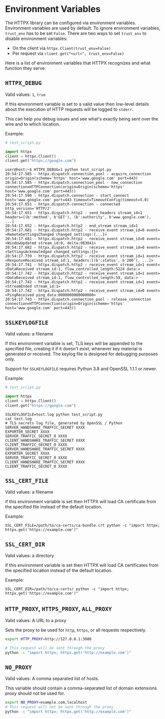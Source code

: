 Environment Variables
=====================

The HTTPX library can be configured via environment variables.
Environment variables are used by default. To ignore environment variables, `trust_env` has to be set `False`.
There are two ways to set `trust_env` to disable environment variables:

* On the client via `httpx.Client(trust_env=False)`
* Per request via `client.get("<url>", trust_env=False)`

Here is a list of environment variables that HTTPX recognizes
and what function they serve:

`HTTPX_DEBUG`
-----------

Valid values: `1`, `true`

If this environment variable is set to a valid value then low-level
details about the execution of HTTP requests will be logged to `stderr`.

This can help you debug issues and see what's exactly being sent
over the wire and to which location.

Example:

```python
# test_script.py

import httpx
client = httpx.Client()
client.get("https://google.com")
```

```console
user@host:~$ HTTPX_DEBUG=1 python test_script.py
20:54:17.585 - httpx.dispatch.connection_pool - acquire_connection origin=Origin(scheme='https' host='www.google.com' port=443)
20:54:17.585 - httpx.dispatch.connection_pool - new_connection connection=HTTPConnection(origin=Origin(scheme='https' host='www.google.com' port=443))
20:54:17.590 - httpx.dispatch.connection - start_connect host='www.google.com' port=443 timeout=TimeoutConfig(timeout=5.0)
20:54:17.651 - httpx.dispatch.connection - connected http_version='HTTP/2'
20:54:17.651 - httpx.dispatch.http2 - send_headers stream_id=1 headers=[(b':method', b'GET'), (b':authority', b'www.google.com'), ...]
20:54:17.652 - httpx.dispatch.http2 - end_stream stream_id=1
20:54:17.681 - httpx.dispatch.http2 - receive_event stream_id=0 event=<RemoteSettingsChanged changed_settings:{...}>
20:54:17.681 - httpx.dispatch.http2 - receive_event stream_id=0 event=<WindowUpdated stream_id:0, delta:983041>
20:54:17.682 - httpx.dispatch.http2 - receive_event stream_id=0 event=<SettingsAcknowledged changed_settings:{}>
20:54:17.739 - httpx.dispatch.http2 - receive_event stream_id=1 event=<ResponseReceived stream_id:1, headers:[(b':status', b'200'), ...]>
20:54:17.741 - httpx.dispatch.http2 - receive_event stream_id=1 event=<DataReceived stream_id:1, flow_controlled_length:5224 data:>
20:54:17.742 - httpx.dispatch.http2 - receive_event stream_id=1 event=<DataReceived stream_id:1, flow_controlled_length:59, data:>
20:54:17.742 - httpx.dispatch.http2 - receive_event stream_id=1 event=<StreamEnded stream_id:1>
20:54:17.742 - httpx.dispatch.http2 - receive_event stream_id=0 event=<PingReceived ping_data:0000000000000000>
20:54:17.743 - httpx.dispatch.connection_pool - release_connection connection=HTTPConnection(origin=Origin(scheme='https' host='www.google.com' port=443))
```

`SSLKEYLOGFILE`
-----------

Valid values: a filename

If this environment variable is set, TLS keys will be appended to the specified file, creating it if it doesn't exist, whenever key material is generated or received. The keylog file is designed for debugging purposes only.

Support for `SSLKEYLOGFILE` requires Python 3.8 and OpenSSL 1.1.1 or newer.

Example:

```python
# test_script.py

import httpx
client = httpx.Client()
client.get("https://google.com")
```

```console
SSLKEYLOGFILE=test.log python test_script.py
cat test.log
# TLS secrets log file, generated by OpenSSL / Python
SERVER_HANDSHAKE_TRAFFIC_SECRET XXXX
EXPORTER_SECRET XXXX
SERVER_TRAFFIC_SECRET_0 XXXX
CLIENT_HANDSHAKE_TRAFFIC_SECRET XXXX
CLIENT_TRAFFIC_SECRET_0 XXXX
SERVER_HANDSHAKE_TRAFFIC_SECRET XXXX
EXPORTER_SECRET XXXX
SERVER_TRAFFIC_SECRET_0 XXXX
CLIENT_HANDSHAKE_TRAFFIC_SECRET XXXX
CLIENT_TRAFFIC_SECRET_0 XXXX
```

`SSL_CERT_FILE`
-----------

Valid values: a filename

if this environment variable is set then HTTPX will load
CA certificate from the specified file instead of the default
location.

Example:

```console
SSL_CERT_FILE=/path/to/ca-certs/ca-bundle.crt python -c "import httpx; httpx.get('https://example.com')"
```

`SSL_CERT_DIR`
-----------

Valid values: a directory

if this environment variable is set then HTTPX will load
CA certificates from the specified location instead of the default
location.

Example:

```console
SSL_CERT_DIR=/path/to/ca-certs/ python -c "import httpx; httpx.get('https://example.com')"
```

`HTTP_PROXY`, `HTTPS_PROXY`, `ALL_PROXY`
----------------------------------------

Valid values: A URL to a proxy

Sets the proxy to be used for `http`, `https`, or all requests respectively.

```bash
export HTTP_PROXY=http://127.0.0.1:3080

# This request will be sent through the proxy
python -c "import httpx; httpx.get('http://example.com')"
```

`NO_PROXY`
----------------------------------------

Valid values: A comma separated list of hosts.

This variable should contain a comma-separated list of domain extensions proxy should not be used for.

```bash
export NO_PROXY=example.com,localhost
# This request will not be sent through the proxy
python -c "import httpx; httpx.get('http://example.com')"
```

